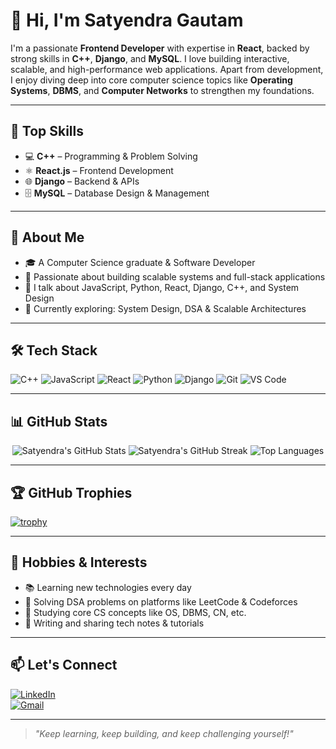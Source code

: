 # 👋 Hi, I'm Satyendra Gautam

I'm a passionate **Frontend Developer** with expertise in **React**, backed by strong skills in **C++**, **Django**, and **MySQL**. I love building interactive, scalable, and high-performance web applications. Apart from development, I enjoy diving deep into core computer science topics like **Operating Systems**, **DBMS**, and **Computer Networks** to strengthen my foundations.

---

## 🚀 Top Skills

- 💻 **C++** – Programming & Problem Solving  
- ⚛️ **React.js** – Frontend Development
- 🌐 **Django** – Backend & APIs  
- 🗄️ **MySQL** – Database Design & Management  

---

## 🧠 About Me

- 🎓 A Computer Science graduate & Software Developer  
- 🧠 Passionate about building scalable systems and full-stack applications  
- 💬 I talk about JavaScript, Python, React, Django, C++, and System Design  
- 🌱 Currently exploring: System Design, DSA & Scalable Architectures  

---

## 🛠️ Tech Stack

![C++](https://img.shields.io/badge/-C++-00599C?style=flat-square&logo=cplusplus)
![JavaScript](https://img.shields.io/badge/-JavaScript-black?style=flat-square&logo=javascript)
![React](https://img.shields.io/badge/-React-black?style=flat-square&logo=react)
![Python](https://img.shields.io/badge/-Python-blue?style=flat-square&logo=python)
![Django](https://img.shields.io/badge/-Django-092E20?style=flat-square&logo=django)
![Git](https://img.shields.io/badge/-Git-black?style=flat-square&logo=git)
![VS Code](https://img.shields.io/badge/-VS%20Code-007ACC?style=flat-square&logo=visual-studio-code)

---

## 📊 GitHub Stats

<p align="center">
  <img src="https://github-readme-stats.vercel.app/api?username=satyendragautam901&show_icons=true&theme=radical" alt="Satyendra's GitHub Stats" />
  <img src="https://github-readme-streak-stats.herokuapp.com/?user=satyendragautam901&theme=radical" alt="Satyendra's GitHub Streak" />
  <img src="https://github-readme-stats.vercel.app/api/top-langs/?username=satyendragautam901&layout=compact&theme=radical" alt="Top Languages" />
</p>

---

## 🏆 GitHub Trophies

[![trophy](https://github-profile-trophy.vercel.app/?username=satyendragautam901&theme=onedark)](https://github.com/ryo-ma/github-profile-trophy)

---

## 🌱 Hobbies & Interests

- 📚 Learning new technologies every day  
- 🧩 Solving DSA problems on platforms like LeetCode & Codeforces  
- 📖 Studying core CS concepts like OS, DBMS, CN, etc.  
- 🧠 Writing and sharing tech notes & tutorials  

---

## 📫 Let's Connect

[![LinkedIn](https://img.shields.io/badge/LinkedIn-blue?style=flat-square&logo=linkedin)](https://www.linkedin.com/in/satyendra-gautam-525220244)  
[![Gmail](https://img.shields.io/badge/Gmail-red?style=flat-square&logo=gmail&logoColor=white)](mailto:satyendragautamm623@gmail.com)

---

> _"Keep learning, keep building, and keep challenging yourself!"_
